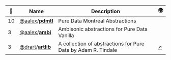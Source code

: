 |:star2: | Name | Description | 🌍|
|---|---|---|---|
|10|[@aalex](https://github.com/aalex)/[**pdmtl**](https://github.com/aalex/pdmtl)|Pure Data Montréal Abstractions||
|3|[@aalex](https://github.com/aalex)/[**ambi**](https://github.com/aalex/ambi)|Ambisonic abstractions for Pure Data Vanilla||
|3|[@drart](https://github.com/drart)/[**artlib**](https://github.com/drart/artlib)|A collection of abstractions for Pure Data by Adam R. Tindale|[:arrow_upper_right:](http://www.adamtindale.com)|

